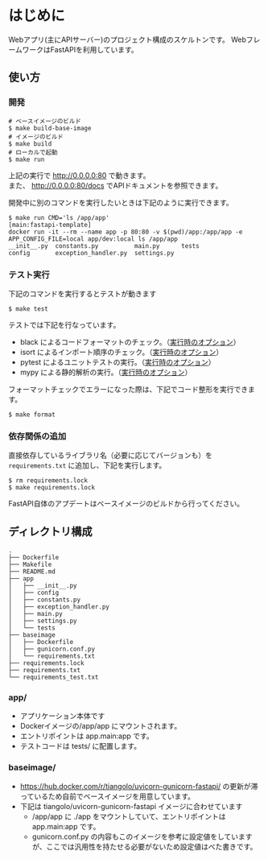 # はじめに

Webアプリ(主にAPIサーバー)のプロジェクト構成のスケルトンです。
WebフレームワークはFastAPIを利用しています。

## 使い方

### 開発

```shell
# ベースイメージのビルド
$ make build-base-image
# イメージのビルド
$ make build
# ローカルで起動
$ make run
```

上記の実行で http://0.0.0.0:80 で動きます。  
また、 http://0.0.0.0:80/docs でAPIドキュメントを参照できます。

開発中に別のコマンドを実行したいときは下記のように実行できます。

```shell
$ make run CMD='ls /app/app'                                                                                                                                                                                                                                                                  [main:fastapi-template]
docker run -it --rm --name app -p 80:80 -v $(pwd)/app:/app/app -e APP_CONFIG_FILE=local app/dev:local ls /app/app
__init__.py  constants.py          main.py      tests
config       exception_handler.py  settings.py
```

### テスト実行

下記のコマンドを実行するとテストが動きます

```shell
$ make test
```

テストでは下記を行なっています。

- black によるコードフォーマットのチェック。（[実行時のオプション](https://github.com/rhoboro/webapp_skeleton_fastapi/blob/main/pyproject.toml#L1)）
- isort によるインポート順序のチェック。（[実行時のオプション](https://github.com/rhoboro/webapp_skeleton_fastapi/blob/main/pyproject.toml#L19)）
- pytest によるユニットテストの実行。（[実行時のオプション](https://github.com/rhoboro/webapp_skeleton_fastapi/blob/main/setup.cfg#L10)）
- mypy による静的解析の実行。（[実行時のオプション](https://github.com/rhoboro/webapp_skeleton_fastapi/blob/main/setup.cfg#L1)）

フォーマットチェックでエラーになった際は、下記でコード整形を実行できます。

```shell
$ make format
```

### 依存関係の追加

直接依存しているライブラリ名（必要に応じてバージョンも）を `requirements.txt` に追加し、下記を実行します。

```shell
$ rm requirements.lock
$ make requirements.lock
```

FastAPI自体のアプデートはベースイメージのビルドから行ってください。

## ディレクトリ構成

```shell
.
├── Dockerfile
├── Makefile
├── README.md
├── app
│   ├── __init__.py
│   ├── config
│   ├── constants.py
│   ├── exception_handler.py
│   ├── main.py
│   ├── settings.py
│   └── tests
├── baseimage
│   ├── Dockerfile
│   ├── gunicorn.conf.py
│   └── requirements.txt
├── requirements.lock
├── requirements.txt
└── requirements_test.txt
```

### app/

- アプリケーション本体です
- Dockerイメージの/app/app にマウントされます。
- エントリポイントは app.main:app です。
- テストコードは tests/ に配置します。

### baseimage/

- https://hub.docker.com/r/tiangolo/uvicorn-gunicorn-fastapi/ の更新が滞っているため自前でベースイメージを用意しています。
- 下記は tiangolo/uvicorn-gunicorn-fastapi イメージに合わせています
  - /app/app に ./app をマウントしていて、エントリポイントは app.main:app です。
  - gunicorn.conf.py の内容もこのイメージを参考に設定値をしていますが、ここでは汎用性を持たせる必要がないため設定値はべた書きです。
